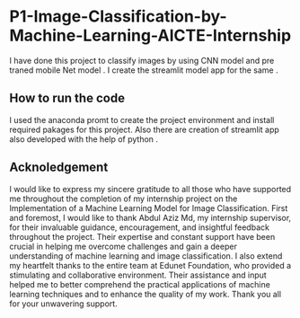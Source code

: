 # P1-Image-Classification-by-Machine-Learning-AICTE-Internship

I have done this project to classify images by using CNN model and pre traned mobile Net model . I create the streamlit model app for the same .

## How to run the code 

I used the anaconda promt to create the project environment and install required pakages for  this project. Also there are creation of streamlit app also developed with the help of python .


## Acknoledgement 

I would like to express my sincere gratitude to all those who have supported me throughout the completion of my internship project on the Implementation of a Machine Learning Model for Image Classification.
First and foremost, I would like to thank Abdul Aziz Md, my internship supervisor, for their invaluable guidance, encouragement, and insightful feedback throughout the project. Their expertise and constant support have been crucial in helping me overcome challenges and gain a deeper understanding of machine learning and image classification.
I also extend my heartfelt thanks to the entire team at Edunet Foundation, who provided a stimulating and collaborative environment. Their assistance and input helped me to better comprehend the practical applications of machine learning techniques and to enhance the quality of my work.
Thank you all for your unwavering support.
